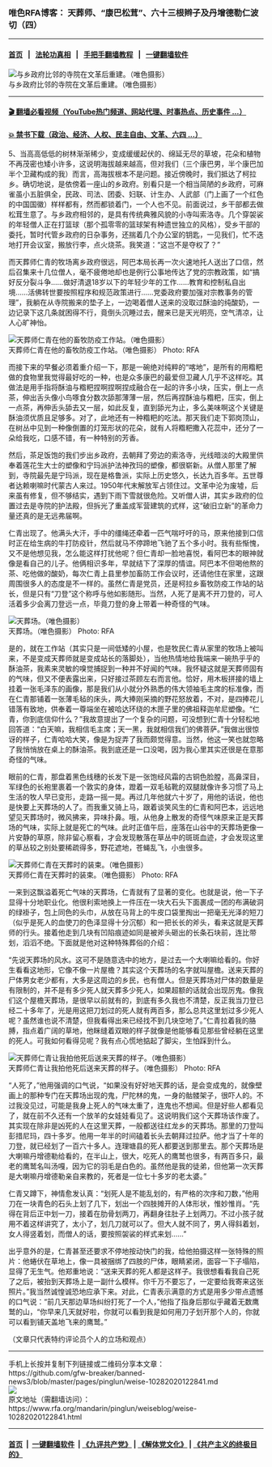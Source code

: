 ### 唯色RFA博客： 天葬师、“康巴松茸”、六十三根辫子及丹增德勒仁波切（四）
------------------------

#### [首页](https://github.com/gfw-breaker/banned-news3/blob/master/README.md) &nbsp;&nbsp;|&nbsp;&nbsp; [法轮功真相](https://github.com/begood0513/basic/blob/master/README.md)  &nbsp;&nbsp;|&nbsp;&nbsp; [手把手翻墙教程](https://github.com/gfw-breaker/guides/wiki)  &nbsp;&nbsp;|&nbsp;&nbsp; [一键翻墙软件](https://github.com/gfw-breaker/nogfw/blob/master/README.md)  



<div id="headerimg">
 <img alt="与乡政府比邻的寺院在文革后重建。（唯色摄影）" src="https://www.rfa.org/mandarin/pinglun/weiseblog/weise-10282020122841.html/4-001.jpg/@@images/00511ecb-0628-4cff-be47-39d322ca4b94.jpeg" title="与乡政府比邻的寺院在文革后重建。（唯色摄影）"/>
 <div id="headerimgcontents">
  <div id="headerimgcaption">
   <span>
    与乡政府比邻的寺院在文革后重建。（唯色摄影）
   </span>
   <!-- zoomattribute -->
  </div>
  <!-- headerimgcaption -->
 </div>
 <!-- headerimagecontents -->
</div>

<hr/>


#### [ 🎬  翻墙必看视频（YouTube热门频道、网站代理、时事热点、历史事件 ...）](https://github.com/gfw-breaker/links/blob/master/banned.md)

#### [ 💥  禁书下载（政治、经济、人权、民主自由、文革、六四 ...）](http://78.141.236.197:10000/bbooks/)

<div id="storytext">
 <div>
  <div class="slot_header">
  </div>
 </div>
 <p>
  5、当高高低低的树林渐渐稀少，变成缓缓起伏的、绵延无尽的草坡，花朵和植物不再茂密也矮小许多，这说明海拔越来越高，但对我们（三个康巴男，半个康巴加半个卫藏构成的我）而言，高海拔根本不是问题。接近傍晚时，我们抵达了柯拉乡。确切地说，是依傍着一座山的乡政府。别看只是一个相当简陋的乡政府，可麻雀虽小五脏俱全，民政、司法、团委、妇联、计生办、人武部（门上画了一个红色的中国国徽）样样都有，然而都锁着门，一个人也不见。前面说过，乡干部都去做松茸生意了。与乡政府相邻的，是具有传统典雅风貌的小寺叫索洛寺。几个穿袈裟的年轻僧人正在打篮球（那个孤零零的篮球架有种遗世独立的风格），受乡干部的委托，暂时代管乡政府的日杂事务，还揣着几个办公室的钥匙，一见我们，忙不迭地打开会议室，搬放行李，点火烧茶。我笑道：“这岂不是夺权了？”
 </p>
 <p>
  而天葬师仁青的牧场离乡政府很远，阿巴本局长再一次火速地托人送出了口信，然后召集来十几位僧人，毫不疲倦地却也是例行公事地传达了党的宗教政策，如“搞好反分裂斗争……做好清退18岁以下的年轻少年的工作……教育和控制私自出境……活佛转世要按照程序和规范政策进行……党委政府要加强对宗教事务的管理”，我躺在从寺院搬来的垫子上，一边喝着僧人送来的没取过酥油的纯酸奶，一边记录下这几条就困得不行，竟倒头沉睡过去，醒来已是天光明亮，空气清凉，让人心旷神怡。
 </p>
 <p>
 </p>
 <p>
  <div class="image-inline captioned" style="width:1787px;">
   <div style="width:1787px;">
    <img alt="天葬师仁青在他的畜牧防疫工作站。（唯色摄影）" src="https://www.rfa.org/mandarin/pinglun/weiseblog/weise-10282020122841.html/4-002.jpg" title="天葬师仁青在他的畜牧防疫工作站。（唯色摄影）"/>
   </div>
   <div class="image-caption">
    <span style="width:1787px;">
     天葬师仁青在他的畜牧防疫工作站。（唯色摄影）
    </span>
    <span class="copyright">
     Photo: RFA
    </span>
   </div>
  </div>
 </p>
 <p>
  而接下来的早餐必须着重介绍一下，那是一碗绝对纯粹的“喀地”，是所有的用糌粑做的食物里我觉得最好吃的一种，也是众多康巴的最爱但卫藏人几乎不这样吃。其做法是用手指将酥油与糌粑捏啊捏啊捏成融合在一起的许多小块，压实，倒上一点茶，伸出舌头像小鸟啄食分数次舔那薄薄一层，然后再捏酥油与糌粑，压实，倒上一点茶，再伸舌头舔去又一层，如此反复，直到舔光为止，多么美味啊这个关键是酥油须优质且足够多。对了，此地还有一种糌粑的吃法。那天我们走下郭岗顶山，在树丛中见到一种像倒置的灯笼形状的花朵，就有人将糌粑撒入花蕊中，还分了一朵给我吃，口感不错，有一种特别的芳香。
 </p>
 <p>
  然后，茶足饭饱的我们步出乡政府，去朝拜了旁边的索洛寺，光线暗淡的大殿里供奉着莲花生大士的塑像和宁玛派护法神孜玛的塑像，都很崭新。从僧人那里了解到，寺院最先是宁玛派，现在是格鲁派，实际上历史悠久，长达九百多年。五世尊者达赖喇嘛时代蒙古人来过。1950年代末解放军占领住过。文革中沦为废墟，后来虽有修复，但不够结实，遇到下雨下雪就很危险。又听僧人讲，其实乡政府的位置过去是寺院的护法殿，但拆光了重盖成军营建筑的式样，这“破旧立新”的革命力量还真的是无远弗届啊。
 </p>
 <p>
  仁青出现了。他满头大汗，手中的缰绳还牵着一匹气喘吁吁的马，原来他接到口信时正在给生病的牛打防疫针，然后就马不停蹄地飞驰了五个多小时。我有些惭愧，又不是他想见我，怎么能这样打扰他呢？但仁青却一脸地喜悦，看阿巴本的眼神就像是看自己的儿子。他俩相识多年，早就结下了深厚的情谊。阿巴本不但喝他熬的茶、吃他做的酸奶，每次仁青上县里参加畜防工作会议时，还请他住在家里，这跟周围很多人的态度是不一样的。虽然仁青是党员，还是柯拉乡畜牧防疫工作站的站长，但是只有“刀登”这个称呼与他如影随形。当然，人死了是离不开刀登的，可人活着多少会离刀登远一点，毕竟刀登的身上带着一种奇怪的气味。
 </p>
 <p>
 </p>
 <p>
  <div class="image-inline captioned" style="width:2203px;">
   <div style="width:2203px;">
    <img alt="天葬场。（唯色摄影）" src="https://www.rfa.org/mandarin/pinglun/weiseblog/weise-10282020122841.html/4-003.jpg" title="天葬场。（唯色摄影）"/>
   </div>
   <div class="image-caption">
    <span style="width:2203px;">
     天葬场。（唯色摄影）
    </span>
    <span class="copyright">
     Photo: RFA
    </span>
   </div>
  </div>
 </p>
 <p>
  是的，就在工作站（其实只是一间低矮的小屋，也是牧民仁青从家里的牧场上被叫来，不是变成天葬师就是变成站长的落脚处），当他热情地给我端来一碗热乎乎的酥油茶，我素来灵敏的嗅觉捕捉到一种并不好闻的气味。我怀疑这就是天葬师固有的气味，但又不便表露出来，只好接过茶顾左右而言他。恰好，用木板拼接的墙上挂着一张毛泽东的画像，那是我们从小就分外熟悉的伟大领袖毛主席的标准像，而在仁青那铺着一张薄毛毡的床头，两大捧刚采摘的野花怒放着，不对，是四捧花儿错落有致地，供奉着一尊端坐在被哈达环绕的木匣子里的佛祖释迦牟尼塑像。“仁青，你到底信仰什么？”我故意提出了一个复杂的问题，可没想到仁青十分轻松地回答道：“白天嘛，我相信毛主席；天一黑，我就相信我们的佛菩萨。”我做出很惊讶的样子，仁青哈哈大笑，像是为捉弄了我而颇觉得意。当然，他这一笑也就忽略了我悄悄放在桌上的酥油茶。我到底还是一口没喝，因为我心里其实还很是在意那奇怪的气味。
 </p>
 <p>
  眼前的仁青，那盘着黑色线穗的长发下是一张饱经风霜的古铜色脸膛，高鼻深目，军绿色的长袍里裹着一个敦实的身体，蹬着一双毛毡靴的双腿就像许多习惯了马上生活的牧人早已变形，走路一摇一晃。再过几年他就六十岁了，用他的话说，他也是快要上天葬场的人了。而我重又骑上马，跟着谈笑风生的仁青和阿巴本，远远地望见天葬场时，微风拂来，异味扑鼻。哦，从他身上散发的奇怪气味原来正是天葬场的气味，实际上就是死亡的气味。此时正值午后，座落在山谷中的天葬场更像一片安静的草原，除非留心察看，才会发现散落在草丛中的斑斑血迹，才会发现这里的草丛较之别处要稀疏得多，野花遮地，苍蝇乱飞，小虫很多。
 </p>
 <p>
 </p>
 <p>
  <div class="image-inline captioned" style="width:1403px;">
   <div style="width:1403px;">
    <img alt="天葬师仁青在天葬时的装束。（唯色摄影）" src="https://www.rfa.org/mandarin/pinglun/weiseblog/weise-10282020122841.html/4-004.jpg" title="天葬师仁青在天葬时的装束。（唯色摄影）"/>
   </div>
   <div class="image-caption">
    <span style="width:1403px;">
     天葬师仁青在天葬时的装束。（唯色摄影）
    </span>
    <span class="copyright">
     Photo: RFA
    </span>
   </div>
  </div>
 </p>
 <p>
  一来到这飘溢着死亡气味的天葬场，仁青就有了显著的变化。也就是说，他一下子显得十分地职业化。他很利索地换上一件压在一块大石头下面裹成一团的布满破洞的绿褂子，包上同色的头巾，从放在马背上的牛皮口袋里掏出一把毫无光泽的短刀（似乎是死人的血使刀的色泽显得十分沉郁）和一把长长的斧头，看来这就是天葬师的行头。接着他走到几块有凹陷痕迹如同是被斧头砸出的长条石块前，连比带划，滔滔不绝。下面就是他对这种特殊葬俗的介绍：
 </p>
 <p>
  “先说天葬场的风水。这可不是随意选中的地方，是过去一个大喇嘛给看的。你好生看看这地形，它像不像一片屋檐？其实这个天葬场的名字就叫屋檐。送来天葬的尸体男女老少都有，大多是这周边的乡民，也有僧人。但是天葬场对尸体的数量是有限制的，并不是有多少死人就天葬多少死人，如果超额的话就会出现厉鬼。像我们这个屋檐天葬场，是很早以前就有的，到底有多久我也不清楚，反正我当刀登已经二十多年了，光是用这把刀划过的死人就有两百多，那么总共这里划过多少死人呢？虽然谁也说不清楚，但我看得出来已经找不到几块空地了。”仁青拉着我的胳膊，指点着广阔的草地，他眯缝着双眼的样子就像是他能够看见那些曾经躺在这里的死人。可我如何看得见呢？我有点心慌地掂起了脚尖，生怕踩到什么。
 </p>
 <p>
 </p>
 <p>
  <div class="image-inline captioned" style="width:2192px;">
   <div style="width:2192px;">
    <img alt="天葬师仁青让我拍他死后送来天葬的样子。（唯色摄影）" src="https://www.rfa.org/mandarin/pinglun/weiseblog/weise-10282020122841.html/4-005.jpg" title="天葬师仁青让我拍他死后送来天葬的样子。（唯色摄影）"/>
   </div>
   <div class="image-caption">
    <span style="width:2192px;">
     天葬师仁青让我拍他死后送来天葬的样子。（唯色摄影）
    </span>
    <span class="copyright">
     Photo: RFA
    </span>
   </div>
  </div>
 </p>
 <p>
  “人死了，”他用强调的口气说，“如果没有好好地天葬的话，是会变成鬼的，就像壁画上的那种专门在天葬场出现的鬼，尸陀林的鬼，一身的骷髅架子，很吓人的。不过我没见过，可能是我身上死人的气味太重了，连鬼也不想闻。但是好些人都看见了，就在前不久还有一个放羊的女娃娃看见了。这说明我们这个天葬场该作废了。其实现在除非是凶死的人在这里天葬，一般都送往红龙乡的天葬场。那里的刀登叫彭措尼玛，四十多岁。他用一年半的时间磕着长头去朝拜过拉萨。他才当了十年的刀登，就已经划了一百六十多人。连理塘县的死人都要送到那里去。那个天葬场是大喇嘛丹增德勒给看的，在半山上，很大，吃死人的鹰鹫也很多，有两百多只，最老的鹰鹫名叫汤嘎，因为它的羽毛是白色的。虽然他是我的徒弟，但他第一次天葬是大喇嘛丹增德勒亲自来教的，死者是一位七十多岁的老太婆。”
 </p>
 <p>
  仁青又蹲下，神情愈发认真：“划死人是不能乱划的，有严格的次序和刀数，”他用刀在一块青色的石头上划了几下，划出一个四肢摊开的人体形状，惟妙惟肖。“先得在背后正中划一刀，接着在肋骨划两刀，再翻身往肚子上划两刀。不过小孩子就用不着这样讲究了，太小了，划几刀就可以了。但大人就不同了，男人得斜着划，女人得竖着划，而僧人的话，要按照袈裟的样式来划……”
 </p>
 <p>
  出乎意外的是，仁青甚至还要求不停地按动快门的我，给他拍摄这样一张特殊的照片：他蜷伏在草地上，像一具被捆绑了四肢的尸体，眼睛紧闭，面容一下子塌陷，显得了无生气。他郑重地说：“送来天葬的死人都是这样子。我很想看看我自己死了之后，被抬到天葬场上是一副什么模样。你千万不要忘了，一定要给我寄来这张照片。”我当然诚惶诚恐地应承下来。对此，仁青表示满意的方式是用多少带点遗憾的口气说：“前几天那边草场纠纷打死了一个人，”他指了指身后那似乎藏着无数鹰鹫的山，“你早来几天就好啦，你就可以看到我是如何用刀子划开那个人的，你就可以看到铺天盖地飞来的鹰鹫。”
 </p>
 <p>
 </p>
 <p>
  （文章只代表特约评论员个人的立场和观点）
 </p>
</div>

<hr/>
手机上长按并复制下列链接或二维码分享本文章：<br/>
https://github.com/gfw-breaker/banned-news3/blob/master/pages/pinglun/weise-10282020122841.md <br/>
<a href='https://github.com/gfw-breaker/banned-news3/blob/master/pages/pinglun/weise-10282020122841.md'><img src='https://github.com/gfw-breaker/banned-news3/blob/master/pages/pinglun/weise-10282020122841.md.png'/></a> <br/>
原文地址（需翻墙访问）：https://www.rfa.org/mandarin/pinglun/weiseblog/weise-10282020122841.html


------------------------
#### [首页](https://github.com/gfw-breaker/banned-news3/blob/master/README.md) &nbsp;|&nbsp; [一键翻墙软件](https://github.com/gfw-breaker/nogfw/blob/master/README.md) &nbsp;| [《九评共产党》](https://github.com/gfw-breaker/9ping.md/blob/master/README.md#九评之一评共产党是什么) | [《解体党文化》](https://github.com/gfw-breaker/jtdwh.md/blob/master/README.md) | [《共产主义的终极目的》](https://github.com/gfw-breaker/gczydzjmd.md/blob/master/README.md)


<img src='http://gfw-breaker.win/banned-news3/pages/pinglun/weise-10282020122841.md' width='0px' height='0px'/>